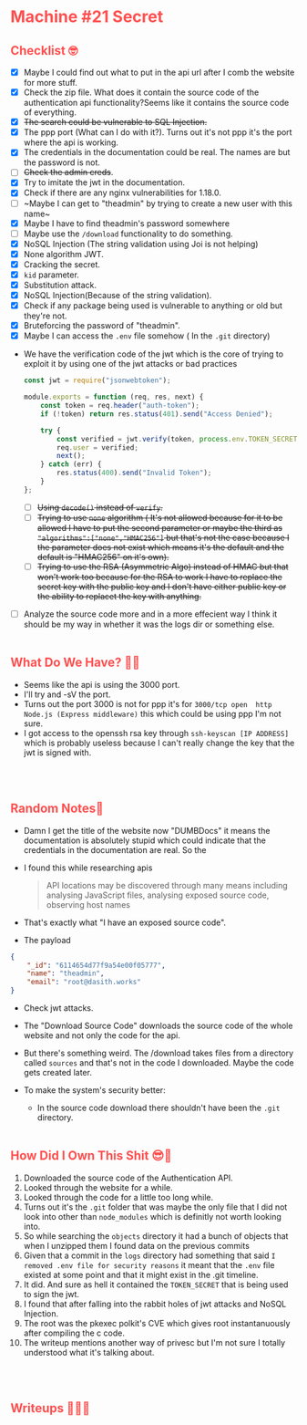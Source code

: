 # <span style="color:#FF5050">Machine #21 Secret</span>  


## <span style="color:#FF5050">Checklist 🤓   

- [x] Maybe I could find out what to put in the api url after I comb the website for more stuff.
- [x] Check the zip file. What does it contain the source code of the authentication api functionality?Seems like it contains the source code of everything.
- [x] ~~The search could be vulnerable to SQL Injection.~~
- [x] The ppp port (What can I do with it?). Turns out it's not ppp it's the port where the api is working.
- [x] The credentials in the documentation could be real. The names are but the password is not.
- [ ] ~~Check the admin creds~~.
- [x] Try to imitate the jwt in the documentation.
- [x] Check if there are any nginx vulnerabilities for 1.18.0.
- [ ] ~Maybe I can get to "theadmin" by trying to create a new user with this name~
- [x] Maybe I have to find theadmin's password somewhere
- [ ] Maybe use the `/download` functionality to do something.
- [x] NoSQL Injection (The string validation using Joi is not helping)
- [x] None algorithm JWT.
- [x] Cracking the secret.
- [x] `kid` parameter.
- [x] Substitution attack.
- [x] NoSQL Injection(Because of the string validation).  
- [x] Check if any package being used is vulnerable to anything or old but they're not.
- [x] Bruteforcing the password of "theadmin".
- [x] Maybe I can access the `.env` file somehow ( In the `.git` directory)

* We have the verification code of the jwt which is the core of trying to exploit it by using one of the jwt attacks or bad practices  
  ```js
  const jwt = require("jsonwebtoken");

  module.exports = function (req, res, next) {
      const token = req.header("auth-token");
      if (!token) return res.status(401).send("Access Denied");

      try {
          const verified = jwt.verify(token, process.env.TOKEN_SECRET);
          req.user = verified;
          next();
      } catch (err) {
          res.status(400).send("Invalid Token");
      }
  };
  ```

  - [ ] ~~Using `decode()` instead of `verify`.~~   
  - [ ] ~~Trying to use `none` algorithm ( It's not allowed because for it to be allowed I have to put the second parameter or maybe the third as `"algorithms":["none","HMAC256"]` but that's not the case because I the parameter does not exist which means it's the default and the default is "HMAC256" on it's own).~~ 
  - [ ] ~~Trying to use the RSA (Asymmetric Algo) instead of HMAC but that won't work too because for the RSA to work I have to replace the secret key with the public key and I don't have either public key or the ability to replacet the key with anything.~~
- [ ] Analyze the source code more and in a more effecient way I think it should be my way in whether it was the logs dir or something else.
<br/><br/>


## <span style="color:#FF5050">What Do We Have? 🤔🤔 

* Seems like the api is using the 3000 port.
* I'll try and -sV the port.
* Turns out the port 3000 is not for ppp it's for `3000/tcp open  http    Node.js (Express middleware)` this which could be using ppp I'm not sure.
* I got access to the openssh rsa key through `ssh-keyscan [IP ADDRESS]` which is probably useless because I can't really change the key that the jwt is signed with.  


<br/><br/>


## <span style="color:#FF5050">Random Notes👀  
* Damn I get the title of the website now "DUMBDocs" it means the documentation is absolutely stupid which could indicate that the credentials in the documentation are real. So the 

* I found this while researching apis  
  <blockquote>
  API locations may be discovered through many means including analysing JavaScript files, analysing exposed source code, observing host names
  </blockquote>
* That's exactly what "I have an exposed source code".
* The payload  
```json
{
    "_id": "6114654d77f9a54e00f05777",
    "name": "theadmin",
    "email": "root@dasith.works"
}
```

* Check jwt attacks.

* The "Download Source Code" downloads the source code of the whole website and not only the code for the api. 
* But there's something weird. The /download takes files from a directory called `sources` and that's not in the code I downloaded. Maybe the code gets created later.  
* To make the system's security better:  
  * In the source code download there shouldn't have been the `.git` directory.
<br/><br/>

## <span style="color:#FF5050">How Did I Own This Shit 😎🥳 

1. Downloaded the source code of the Authentication API.
2. Looked through the website for a while.
3. Looked through the code for a little too long while.
4. Turns out it's the `.git` folder that was maybe the only file that I did not look into other than `node_modules` which is definitly not worth looking into.
5. So while searching the `objects` directory it had a bunch of objects that when I unzipped them I found data on the previous commits
6. Given that a commit in the `logs` directory had something that said `I removed .env file for security reasons` it meant that the `.env` file existed at some point and that it might exist in the .git timeline.
7. It did. And sure as hell it contained the `TOKEN_SECRET` that is being used to sign the jwt.
8. I found that after falling into the rabbit holes of jwt attacks and NoSQL Injection.
9. The root was the pkexec polkit's CVE which gives root instantanuously after compiling the c code.
10. The writeup mentions another way of privesc but I'm not sure I totally understood what it's talking about.

<br/><br/>

## <span style="color:#FF5050">Writeups ✍🏽📓   


<br/><br/> 
